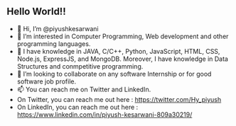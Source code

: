 **Hello World!!** 
----------------------------------------------------------------------------------------------------------------------------------------------------------------

- 👋 Hi, I’m @piyushkesarwani
- 👀 I’m interested in Computer Programming, Web development and other programming languages.
- 🌱 I have knowledge in JAVA, C/C++, Python, JavaScript, HTML, CSS, Node.js, ExpressJS, and MongoDB. Moreover, I have knowledge in Data Structures and conmpetitive programming.
- 💞️ I’m looking to collaborate on any software Internship or for good software job profile.
- 📫 You can reach me on Twitter and LinkedIn. 
- On Twitter, you can reach me out here : https://twitter.com/Hy_piyush
- On LinkedIn, you can reach me out here : https://www.linkedin.com/in/piyush-kesarwani-809a30219/

<!---
piyushkesarwani/piyushkesarwani is a ✨ special ✨ repository because its `README.md` (this file) appears on your GitHub profile.
You can click the Preview link to take a look at your changes.
--->
